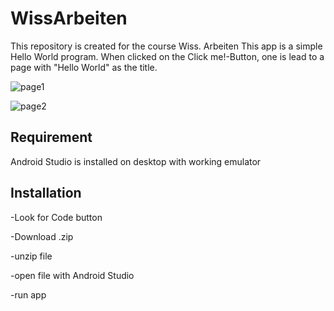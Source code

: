 # WissArbeiten
This repository is created for the course Wiss. Arbeiten 
This app is a simple Hello World program. When clicked on the Click me!-Button, one is lead to a page with "Hello World" as the title.


![page1](https://user-images.githubusercontent.com/87441699/144717753-6e82cee7-7aa1-4cdd-90e2-c2f836c780e3.png)

![page2](https://user-images.githubusercontent.com/87441699/144717755-3920b0b4-3b23-4e28-8417-62ff62948d8f.png)



## Requirement
Android Studio is installed on desktop with working emulator

## Installation
-Look for Code button

-Download .zip

-unzip file 

-open file with Android Studio

-run app 


